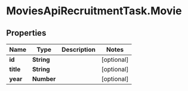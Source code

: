 # MoviesApiRecruitmentTask.Movie

## Properties
Name | Type | Description | Notes
------------ | ------------- | ------------- | -------------
**id** | **String** |  | [optional] 
**title** | **String** |  | [optional] 
**year** | **Number** |  | [optional] 


